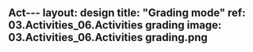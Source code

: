 Act---
layout: design
title: "Grading mode"
ref: 03.Activities_06.Activities grading
image: 03.Activities_06.Activities grading.png
---
